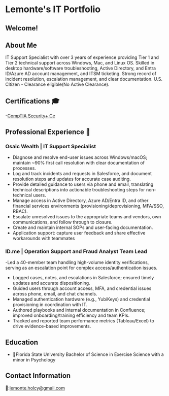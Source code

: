 
<h1> Lemonte's IT Portfolio<a></a> </h1>

## Welcome! 


## About Me 
<p>IT Support Specialist with over 3 years of experience providing Tier 1 and Tier 2 technical support across Windows, Mac, and Linux OS. Skilled in desktop hardware/software troubleshooting, Active Directory, and Entra ID/Azure AD account management, and ITSM ticketing. Strong record of incident resolution, escalation management, and clear documentation. U.S. Citizen - Clearance eligible(No Active Clearance).</p>


## Certifications 🎓
-[CompTIA Security+ Ce](https://www.credly.com/badges/ccedf930-0be8-4f33-8a70-c42cf7db75cb)


## Professional Experience 💼

### Osaic Wealth | IT Support Specialist
- Diagnose and resolve end-user issues across Windows/macOS; maintain ~90% first call resolution with clear documentation of
processes.
- Log and track incidents and requests in Salesforce, and document resolution steps and updates for accurate case auditing.
- Provide detailed guidance to users via phone and email, translating technical descriptions into actionable troubleshooting steps for
non-technical users.
- Manage access in Active Directory, Azure AD/Entra ID, and other financial services environments (provisioning/deprovisioning,
MFA/SSO, RBAC).
- Escalate unresolved issues to the appropriate teams and vendors, own communications, and follow through to closure.
- Create and maintain internal SOPs and user-facing documentation.
- Application support: capture user feedback and share effective workarounds with teammates


### ID.me | Operation Support and Fraud Analyst Team Lead
-Led a 40-member team handling high-volume identity verifications, serving as an escalation point for complex access/authentication issues.
- Logged cases, notes, and escalations in Salesforce; ensured timely updates and accurate dispositioning.
- Guided users through account access, MFA, and credential issues across phone, email, and chat channels.
- Managed authentication hardware (e.g., YubiKeys) and credential provisioning in coordination with IT.
- Authored playbooks and internal documentation in Confluence; improved onboarding/training efficiency and team KPIs.
- Tracked and reported team performance metrics (Tableau/Excel) to drive evidence-based improvements.




## Education 

- 🍢Florida State University Bachelor of Science in Exercise Science with a minor in Psychology


## Contact Information
📧:lemonte.holcy@gmail.com

